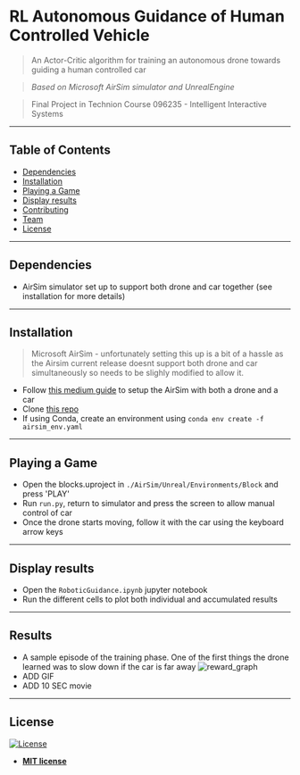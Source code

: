 # RL Autonomous Guidance of Human Controlled Vehicle
> An Actor-Critic algorithm for training an autonomous drone towards guiding a human controlled car

> *Based on Microsoft AirSim simulator and UnrealEngine*

> Final Project in Technion Course 096235 - Intelligent Interactive Systems
---

## Table of Contents

- [Dependencies](#dependencies)
- [Installation](#installation)
- [Playing a Game](#playing_a_game)
- [Display results](#display_results)
- [Contributing](#contributing)
- [Team](#team)
- [License](#license)

---
## Dependencies
- AirSim simulator set up to support both drone and car together (see installation for more details)


---
## Installation
> Microsoft AirSim - unfortunately setting this up is a bit of a hassle as the Airsim current release doesnt support
both drone and car simultaneously so needs to be slighly modified to allow it.
- Follow [this medium guide](https://medium.com/@idoglanz/setting-up-microsoft-airsim-to-simulate-a-drone-and-car-together-708079b2d0f?sk=a31cfc18e2fe1948874bc0dadd80c182) to setup the AirSim with both a drone and a car
- Clone [this repo](https://github.com/IdoMatan/RoboticGuidance.git)
- If using Conda, create an environment using `conda env create -f airsim_env.yaml`

---
## Playing a Game
- Open the blocks.uproject in `./AirSim/Unreal/Environments/Block` and press 'PLAY'
- Run `run.py`, return to simulator and press the screen to allow manual control of car
- Once the drone starts moving, follow it with the car using the keyboard arrow keys

---
## Display results
- Open the `RoboticGuidance.ipynb` jupyter notebook
- Run the different cells to plot both individual and accumulated results

---
## Results
- A sample episode of the training phase. One of the first things the drone learned was to slow down if the car is far away
![reward_graph]()
- ADD GIF
- ADD 10 SEC movie


---

## License

[![License](http://img.shields.io/:license-mit-blue.svg?style=flat-square)](http://badges.mit-license.org)

- **[MIT license](http://opensource.org/licenses/mit-license.php)**
